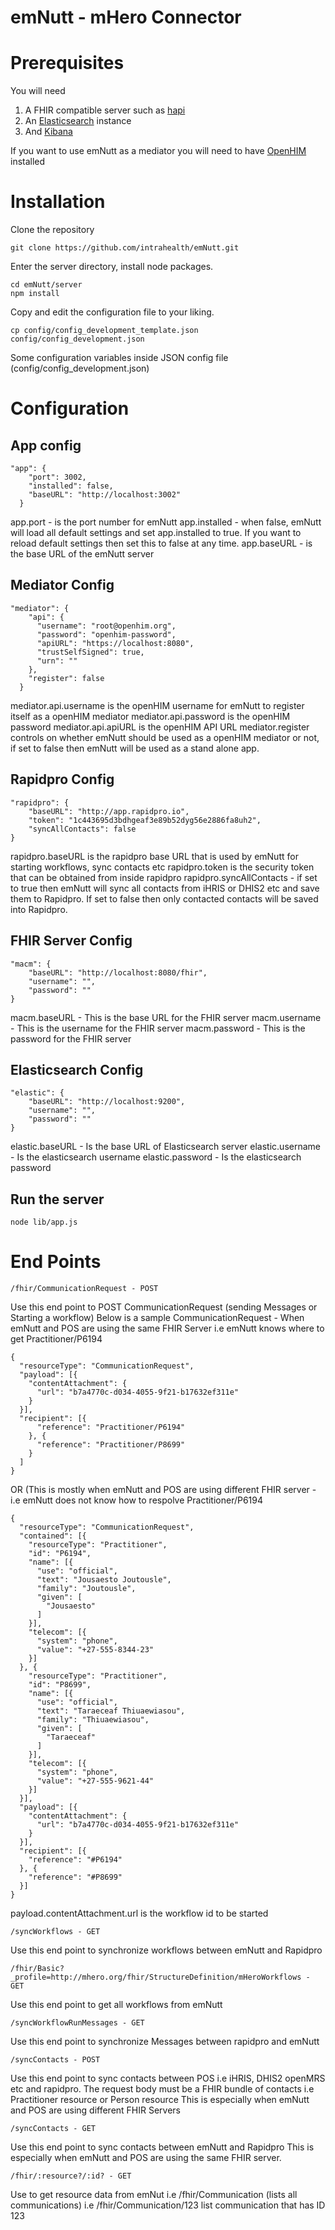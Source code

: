 # emNutt - mHero Connector

# Prerequisites 

You will need  
  1. A FHIR compatible server such as [hapi](https://hapifhir.io/)
  2. An [Elasticsearch](https://www.elastic.co/) instance  
  3. And [Kibana](https://www.elastic.co/kibana)
  
  If you want to use emNutt as a mediator you will need to have [OpenHIM](http://openhim.org/) installed
  
# Installation

Clone the repository
```
git clone https://github.com/intrahealth/emNutt.git
```

Enter the server directory, install node packages.
```
cd emNutt/server
npm install
```

Copy and edit the configuration file to your liking.
```
cp config/config_development_template.json config/config_development.json
```

Some configuration variables inside JSON config file (config/config_development.json)
# Configuration
## App config
```
"app": {
    "port": 3002,
    "installed": false,
    "baseURL": "http://localhost:3002"
  }
```
 app.port - is the port number for emNutt
 app.installed - when false, emNutt will load all default settings and set app.installed to true. If you want to reload  default settings then set this to false at any time.
 app.baseURL - is the base URL of the emNutt server

## Mediator Config
```
"mediator": {
    "api": {
      "username": "root@openhim.org",
      "password": "openhim-password",
      "apiURL": "https://localhost:8080",
      "trustSelfSigned": true,
      "urn": ""
    },
    "register": false
  }
 ```
 mediator.api.username is the openHIM username for emNutt to register itself as a openHIM mediator
 mediator.api.password is the openHIM password
 mediator.api.apiURL is the openHIM API URL
 mediator.register controls on whether emNutt should be used as a openHIM mediator or not, if set to false then emNutt will be used as a stand alone app.

## Rapidpro Config
```
"rapidpro": {
    "baseURL": "http://app.rapidpro.io",
    "token": "1c443695d3bdhgeaf3e89b52dyg56e2886fa8uh2",
    "syncAllContacts": false
}
```
rapidpro.baseURL is the rapidpro base URL that is used by emNutt for starting workflows, sync contacts etc
rapidpro.token is the security token that can be obtained from inside rapidpro
rapidpro.syncAllContacts - if set to true then emNutt will sync all contacts from iHRIS or DHIS2 etc and save them to Rapidpro. If set to false then only contacted contacts will be saved into Rapidpro.

## FHIR Server Config
```
"macm": {
    "baseURL": "http://localhost:8080/fhir",
    "username": "",
    "password": ""
}
```
macm.baseURL - This is the base URL for the FHIR server
macm.username - This is the username for the FHIR server
macm.password - This is the password for the FHIR server

## Elasticsearch Config
```
"elastic": {
    "baseURL": "http://localhost:9200",
    "username": "",
    "password": ""
}
```
elastic.baseURL - Is the base URL of Elasticsearch server
elastic.username - Is the elasticsearch username
elastic.password - Is the elasticsearch password


## Run the server
```
node lib/app.js
```

# End Points
```
/fhir/CommunicationRequest - POST
```
Use this end point to POST CommunicationRequest (sending Messages or Starting a workflow)
Below is a sample CommunicationRequest - When emNutt and POS are using the same FHIR Server i.e emNutt knows where to get Practitioner/P6194

```
{
  "resourceType": "CommunicationRequest",
  "payload": [{
    "contentAttachment": {
      "url": "b7a4770c-d034-4055-9f21-b17632ef311e"
    }
  }],
  "recipient": [{
      "reference": "Practitioner/P6194"
    }, {
      "reference": "Practitioner/P8699"
    }
  ]
}
```
OR (This is mostly when emNutt and POS are using different FHIR server - i.e emNutt does not know how to respolve Practitioner/P6194

```
{
  "resourceType": "CommunicationRequest",
  "contained": [{
    "resourceType": "Practitioner",
    "id": "P6194",
    "name": [{
      "use": "official",
      "text": "Jousaesto Joutousle",
      "family": "Joutousle",
      "given": [
        "Jousaesto"
      ]
    }],
    "telecom": [{
      "system": "phone",
      "value": "+27-555-8344-23"
    }]
  }, {
    "resourceType": "Practitioner",
    "id": "P8699",
    "name": [{
      "use": "official",
      "text": "Taraeceaf Thiuaewiasou",
      "family": "Thiuaewiasou",
      "given": [
        "Taraeceaf"
      ]
    }],
    "telecom": [{
      "system": "phone",
      "value": "+27-555-9621-44"
    }]
  }],
  "payload": [{
    "contentAttachment": {
      "url": "b7a4770c-d034-4055-9f21-b17632ef311e"
    }
  }],
  "recipient": [{
    "reference": "#P6194"
  }, {
    "reference": "#P8699"
  }]
}

```
payload.contentAttachment.url is the workflow id to be started

```
/syncWorkflows - GET
```
Use this end point to synchronize workflows between emNutt and Rapidpro

```
/fhir/Basic?_profile=http://mhero.org/fhir/StructureDefinition/mHeroWorkflows - GET

```
Use this end point to get all workflows from emNutt

```
/syncWorkflowRunMessages - GET
```
Use this end point to synchronize Messages between rapidpro and emNutt

```
/syncContacts - POST

```
Use this end point to sync contacts between POS i.e iHRIS, DHIS2 openMRS etc and rapidpro.
The request body must be a FHIR bundle of contacts i.e Practitioner resource or Person resource
This is especially when emNutt and POS are using different FHIR Servers

```
/syncContacts - GET

```
Use this end point to sync contacts between emNutt and Rapidpro
This is especially when emNutt and POS are using the same FHIR server.

```
/fhir/:resource?/:id? - GET

```
Use to get resource data from emNut 
i.e /fhir/Communication (lists all communications)
i.e /fhir/Communication/123 list communication that has ID 123

